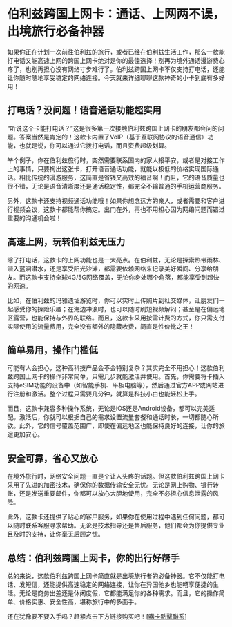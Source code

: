 # 伯利兹跨国上网卡：通话、上网两不误，出境旅行必备神器

如果你正在计划一次前往伯利兹的旅行，或者已经在伯利兹生活工作，那么一款能打电话又能高速上网的跨国上网卡绝对是你的最佳选择！别再为境外通话漫游费心疼了，也别再担心没有网络寸步难行了。伯利兹跨国上网卡不仅支持打电话，还能让你随时随地享受稳定的网络连接。今天就来详细聊聊这款神奇的小卡到底有多好用！

## 打电话？没问题！语音通话功能超实用

“听说这个卡能打电话？”这是很多第一次接触伯利兹跨国上网卡的朋友都会问的问题。答案当然是肯定的！这款卡内置了VoIP（基于互联网协议的语音通信）功能，也就是说，你可以通过它拨打电话，而且资费超级划算。

举个例子，你在伯利兹旅行时，突然需要联系国内的家人报平安，或者是对接工作上的事情，只要掏出这张卡，打开语音通话功能，就能以极低的价格实现国际通话。相比传统的漫游服务，这简直是省钱又高效的福音啊！而且，它的语音质量也很不错，无论是语音清晰度还是通话稳定性，都完全不输普通的手机运营商服务。

另外，这款卡还支持视频通话功能哦！如果你想念远方的亲人，或者需要和客户进行视频会议，这款卡都能帮你搞定。出门在外，再也不用担心因为网络问题而错过重要的沟通机会啦！

## 高速上网，玩转伯利兹无压力

除了打电话，这款卡的上网功能也是一大亮点。在伯利兹，无论是探索热带雨林、潜入蓝洞潜水，还是享受阳光沙滩，都需要依赖网络来记录美好瞬间、分享给朋友。而这款卡支持全球4G/5G网络覆盖，无论你身处哪个角落，都能享受到超快的网速。

比如，在伯利兹的玛雅遗址游览时，你可以实时上传照片到社交媒体，让朋友们一起感受你的探险乐趣；在海边冲浪时，也可以随时刷短视频解闷；甚至是在偏远地区露营，也能保持与外界的联络。而且，这款卡采用按需计费的方式，你只需支付实际使用的流量费用，完全没有额外的隐藏收费，简直是性价比之王！

## 简单易用，操作门槛低

可能有人会担心，这种高科技产品会不会特别复杂？其实完全不用担心！这款伯利兹跨国上网卡的操作非常简单，只需几步就能激活并使用。首先，你需要将卡插入支持eSIM功能的设备中（如智能手机、平板电脑等），然后通过官方APP或网站进行注册和激活。整个过程只需要几分钟，就算是科技小白也能轻松上手。

而且，这款卡兼容多种操作系统，无论是iOS还是Android设备，都可以完美适配。激活后，你就可以根据自己的需求设置流量套餐和通话时长，一切都随心所欲。此外，它的信号覆盖范围广，即使在偏远地区也能保持良好的连接，让你的旅途更加安心。

## 安全可靠，省心又放心

在境外旅行时，网络安全问题一直是个让人头疼的话题。但这款伯利兹跨国上网卡采用了先进的加密技术，确保你的数据传输安全无忧。无论是网上购物、银行转账，还是发送重要邮件，你都可以放心大胆地使用，完全不必担心信息泄露的风险。

此外，这款卡还提供了贴心的客户服务，如果你在使用过程中遇到任何问题，都可以随时联系客服寻求帮助。无论是技术指导还是售后服务，他们都会为你提供专业且及时的支持，让你毫无后顾之忧。

## 总结：伯利兹跨国上网卡，你的出行好帮手

总的来说，这款伯利兹跨国上网卡简直就是出境旅行者的必备神器。它不仅能打电话、发短信，还能提供高速稳定的网络连接，让你在异国他乡也能畅享便捷的生活。无论是商务出差还是休闲度假，它都能满足你的各种需求。而且，它的操作简单、价格实惠、安全性高，堪称旅行中的多面手。

还在犹豫要不要入手吗？赶紧点击下方链接购买吧！[[購卡點擊聯系](https://t.me/s/esim1088)]